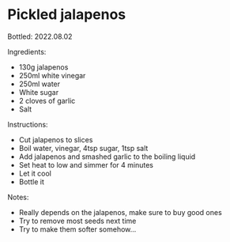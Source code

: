 # Pickled jalapenos

Bottled: 2022.08.02

Ingredients:
* 130g jalapenos
* 250ml white vinegar
* 250ml water
* White sugar
* 2 cloves of garlic
* Salt

Instructions:
* Cut jalapenos to slices
* Boil water, vinegar, 4tsp sugar, 1tsp salt
* Add jalapenos and smashed garlic to the boiling liquid
* Set heat to low and simmer for 4 minutes
* Let it cool
* Bottle it

Notes:
* Really depends on the jalapenos, make sure to buy good ones
* Try to remove most seeds next time
* Try to make them softer somehow...
